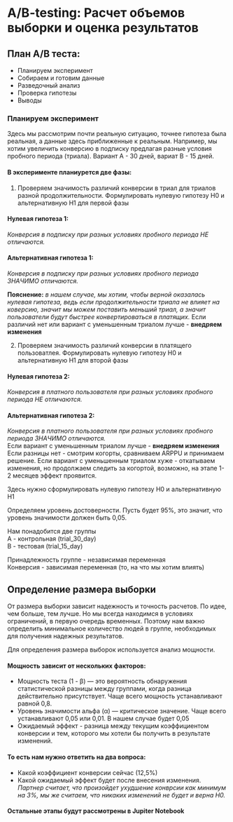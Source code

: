 # A/B-testing: Расчет объемов выборки и оценка результатов

## План A/B теста:
* Планируем эксперимент 
* Собираем и готовим данные  
* Разведочный анализ
* Проверка гипотезы 
* Выводы

### Планируем эксперимент
Здесь мы рассмотрим почти реальную ситуацию, точнее гипотеза была реальная, а данные здесь приближенные к реальным. 
Например, мы хотим увеличить конверсию в подписку предлагая разные условия пробного периода (триала). Вариант А - 30 дней, вариат B - 15 дней. <br />

#### В эксперименте планиурется две фазы:
1. Проверяем значимость различий конверсии в триал для триалов разной продолжительности. 
Формулировать нулевую гипотезу H0 и альтернативную H1 для первой фазы <br />

#### Нулевая гипотеза 1: 
*Конверсия в подписку при разных условиях пробного периода НЕ отличаются.* <br />
#### Альтернативная гипотеза 1: 
*Конверсия в подписку при разных условиях пробного периода ЗНАЧИМО отличаются.* <br />

**Пояснение:** 
*в нашем случае, мы хотим, чтобы верной оказалась нулевая гипотеза, ведь если продолжительности триала не влияет на коверсию, значит мы можем поставить меньший триал, а значит пользователи будут быстрее конвертироваться в платящих.*
Если различий нет или вариант с уменьшенным триалом лучше - **внедряем изменения**

2. Проверяем значимость различий конверсии в платящего пользоватлея. 
Формулировать нулевую гипотезу H0 и альтернативную H1 для второй фазы <br />

#### Нулевая гипотеза 2: 
*Конверсия в платного пользователя при разных условиях пробного периода НЕ отличаются.* <br />
#### Альтернативная гипотеза 2: 
*Конверсия в платного пользователя при разных условиях пробного периода ЗНАЧИМО отличаются.* <br />
Если вариант с уменьшенным триалом лучше - **внедряем изменения**
Если разницы нет - смотрим когорты, сравниваем ARPPU и принимаем решение. 
Если вариант с уменьшенным триалом хуже - откатываем изменения, но продолжаем следить за когортой, возможно, на этапе 1-2 месяцев эффект проявится. 

Здесь нужно сформулировать нулевую гипотезу H0 и альтернативную H1 <br />

Определяем уровень достоверности. Пусть будет 95%, это значит, что уровень значимости должен быть 0,05. <br />

Нам понадобится две группы <br />
А - контрольная (trial_30_day) <br />
В - тестовая (trial_15_day) <br />

Принадлежность группе - независимая переменная  <br />
Конверсия - зависимая переменная (то, на что мы хотим влиять) <br />

## Определение размера выборки

От размера выборки зависит надежность и точность расчетов. По идее, чем больше, тем лучше. Но мы всегда находимся в условиях ограничений, в первую очередь временных. Поэтому нам важно определить минимальное количество людей в группе, необходимых для получения надежных результатов. 

Для определения размера выборок используется анализ мощности. <br />

#### Мощность зависит от нескольких факторов: 

* Мощность теста (1 - β) — это вероятность обнаружения статистической разницы между группами, когда разница действительно присутствует. Чаще всего мощность устанавливают равной 0,8.
* Уровень значимости альфа (α) — критическое значение. Чаще всего устанавливают 0,05 или 0,01. В нашем случае будет 0,05
* Ожидаемый эффект - разница между текущим коэффициентом конверсии и тем, которого мы хотели бы получить в результате изменений.

#### То есть нам нужно ответить на два вопроса:
* Какой коэффициент конверсии сейчас (12,5%)
* Какой ожидаемый эффект будет после внесения изменения. *Партнер считает, что произойдет ухудшение конврсии как минимум на 3%, мы же считаем, что никаких изменений не будет и верна H0.*

#### Остальные этапы будут рассмотрены в Jupiter Notebook
